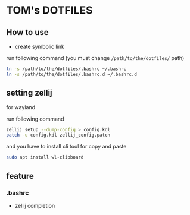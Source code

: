 # TOM's DOTFILES

## How to use

- create symbolic link

run following command (you must change `/path/to/the/dotfiles/` path)

```bash
ln -s /path/to/the/dotfiles/.bashrc ~/.bashrc
ln -s /path/to/the/dotfiles/.bashrc.d ~/.bashrc.d
```

## setting zellij

for wayland

run following command
```bash
zellij setup --dump-config > config.kdl
patch -u config.kdl zellij_config.patch
```

and you have to install cli tool for copy and paste 
```bash
sudo apt install wl-clipboard
```

## feature

### .bashrc

- zellij completion
